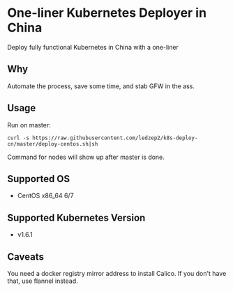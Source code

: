 # One-liner Kubernetes Deployer in China

Deploy fully functional Kubernetes in China with a one-liner

## Why 

Automate the process, save some time, and stab GFW in the ass.

## Usage

Run on master:

`curl -s https://raw.githubusercontent.com/ledzep2/k8s-deploy-cn/master/deploy-centos.sh|sh`

Command for nodes will show up after master is done.

## Supported OS

- CentOS x86_64 6/7

## Supported Kubernetes Version

- v1.6.1

## Caveats

You need a docker registry mirror address to install Calico. If you don't have that, 
use flannel instead.
